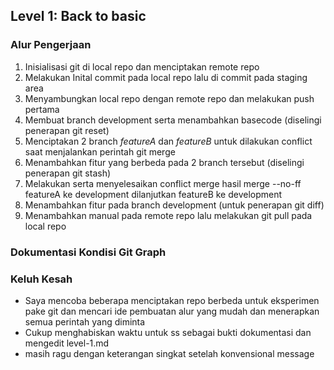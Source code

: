 ## Level 1: Back to basic

### Alur Pengerjaan

1. Inisialisasi git di local repo dan menciptakan remote repo
2. Melakukan Inital commit pada local repo lalu di commit pada staging area
3. Menyambungkan local repo dengan remote repo dan melakukan push pertama
4. Membuat branch development serta menambahkan basecode (diselingi penerapan git reset)
5. Menciptakan 2 branch _featureA_ dan _featureB_ untuk dilakukan conflict saat menjalankan perintah git merge
6. Menambahkan fitur yang berbeda pada 2 branch tersebut (diselingi penerapan git stash)
7. Melakukan serta menyelesaikan conflict merge hasil merge --no-ff featureA ke development dilanjutkan featureB ke development
8. Menambahkan fitur pada branch development (untuk penerapan git diff)
9. Menambahkan manual pada remote repo lalu melakukan git pull pada local repo

### Dokumentasi Kondisi Git Graph

### Keluh Kesah

- Saya mencoba beberapa menciptakan repo berbeda untuk eksperimen pake git dan mencari ide pembuatan alur yang mudah dan menerapkan semua perintah yang diminta
- Cukup menghabiskan waktu untuk ss sebagai bukti dokumentasi dan mengedit level-1.md
- masih ragu dengan keterangan singkat setelah konvensional message
